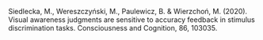 ﻿---
layout: post
date:   2020-01-05 09:00:00
link: https://www.sciencedirect.com/science/article/abs/pii/S1053810020301343?dgcid=rss_sd_all
categories: article
year: 2020
---

Siedlecka, M., Wereszczyński, M., Paulewicz, B. & Wierzchoń, M. (2020). Visual awareness judgments are sensitive to accuracy feedback in stimulus discrimination tasks. Consciousness and Cognition, 86, 103035.
